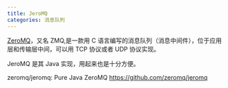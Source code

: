 ```yaml
---
title: JeroMQ
categories: 消息队列
---
```


[ZeroMQ](https://so.csdn.net/so/search?q=ZeroMQ&spm=1001.2101.3001.7020)，又名 ZMQ,是一款用 C 语言编写的消息队列（消息中间件），位于应用层和传输层中间，可以用 TCP 协议或者 UDP 协议实现。

JeroMQ 是其 Java 实现，用起来也是十分方便。

zeromq/jeromq: Pure Java ZeroMQ
<https://github.com/zeromq/jeromq>
